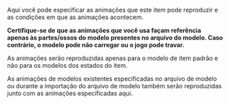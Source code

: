 Aqui você pode especificar as animações que este item pode reproduzir e as condições em que as animações acontecem.

**Certifique-se de que as animações que você usa façam referência apenas às partes/ossos do modelo presentes no arquivo do modelo.
Caso contrário, o modelo pode não carregar ou o jogo pode travar.**

As animações serão reproduzidas apenas para o modelo de item padrão e não para os modelos dos estados do item.

As animações de modelos existentes especificadas no arquivo de modelo ou durante a importação do arquivo de modelo também serão
reproduzidas junto com as animações especificadas aqui.